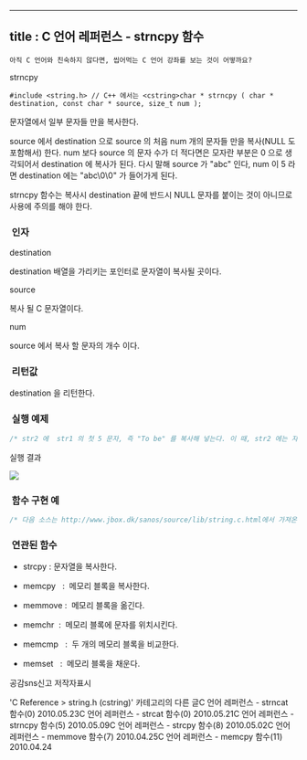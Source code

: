 ----------------
title : C 언어 레퍼런스 - strncpy 함수
--------------



```warning
아직 C 언어와 친숙하지 않다면, 씹어먹는 C 언어 강좌를 보는 것이 어떻까요?
```

strncpy



```info
#include <string.h> // C++ 에서는 <cstring>char * strncpy ( char * destination, const char * source, size_t num );
```

문자열에서 일부 문자들 만을 복사한다.

source 에서 destination 으로 source 의 처음 num 개의 문자들 만을 복사(NULL 도 포함해서) 한다. num 보다 source 의 문자 수가 더 적다면은 모자란 부분은 0 으로 생각되어서 destination 에 복사가 된다. 다시 말해 source 가 "abc" 인다, num 이 5 라면 destination 에는 "abc\0\0" 가 들어가게 된다. 

strncpy 함수는 복사시 destination 끝에 반드시 NULL 문자를 붙이는 것이 아니므로 사용에 주의를 해야 한다. 



###  인자




destination

destination 배열을 가리키는 포인터로 문자열이 복사될 곳이다. 

source

복사 될 C 문자열이다. 

num

source 에서 복사 할 문자의 개수 이다. 



###  리턴값




destination 을 리턴한다. 



###  실행 예제




```cpp
/* str2 에  str1 의 첫 5 문자, 즉 "To be" 를 복사해 넣는다. 이 때, str2 에는 자동으로 끝에 NULL 문자가 붙는 것이 아니므로 인위적으로 넣어주어야 한다.이 예제는http://www.cplusplus.com/reference/clibrary/cstring/strncpy/에서 가져왔습니다. */#include <stdio.h>#include <string.h>int main (){    char str1[]= "To be or not to be";    char str2[6];    strncpy (str2,str1,5);    str2[5]='\0';    puts (str2);    return 0;}
```


실행 결과


![](http://img1.daumcdn.net/thumb/R1920x0/?fname=http%3A%2F%2Fcfile23.uf.tistory.com%2Fimage%2F135F511C4BF5F68C075CFF)



###  함수 구현 예




```cpp
/* 다음 소스는 http://www.jbox.dk/sanos/source/lib/string.c.html에서 가져온 것입니다. */char *strncpy(char *dest, const char *source, size_t count){    char *start = dest;    while (count && (*dest++ = *source++)) count--;    if (count) while (--count) *dest++ = '\0';    return start;}
```




###  연관된 함수




* strcpy
 : 문자열을 복사한다. 



* memcpy
  :  메모리 블록을 복사한다.

* memmove
 :  메모리 블록을 옮긴다. 



* memchr 
 :  메모리 블록에 문자를 위치시킨다. 



* memcmp
 
 :  두 개의 메모리 블록을 비교한다. 



* memset
 
 :  메모리 블록을 채운다. 




공감sns신고
저작자표시

'C Reference > string.h (cstring)' 카테고리의 다른 글C 언어 레퍼런스 - strncat 함수(0)
2010.05.23C 언어 레퍼런스 - strcat 함수(0)
2010.05.21C 언어 레퍼런스 - strncpy 함수(5)
2010.05.09C 언어 레퍼런스 - strcpy 함수(8)
2010.05.02C 언어 레퍼런스 - memmove 함수(7)
2010.04.25C 언어 레퍼런스 - memcpy 함수(11)
2010.04.24

